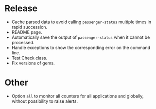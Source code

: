 # Release

- Cache parsed data to avoid calling `passenger-status` multiple times in rapid
  succession.
- README page.
- Automatically save the output of `passenger-status` when it cannot be
  processed.
- Handle exceptions to show the corresponding error on the command line.
- Test Check class.
- Fix versions of gems.


# Other

- Option `all` to monitor all counters for all applications and globally,
  without possibility to raise alerts.
